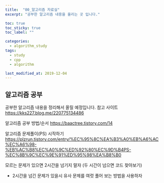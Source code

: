 ```yaml
---
title:  "00_알고리즘 자료실"
excerpt: "공부한 알고리즘 내용을 올리는 곳 입니다."

toc: true
toc_sticky: true
toc_label: ""

categories:
  - algorithm_study
tags:
  - study
  - cpp
  - algorithm

last_modified_at: 2019-12-04
---
```


## 알고리즘 공부

공부한 알고리즘 내용을 정리해서 올릴 예정입니다.
참고 사이트  
 <https://kks227.blog.me/220775134486>

알고리즘 공부 방법/순서
 <https://baactree.tistory.com/14>

 알고리즘 문제풀이(PS) 시작하기
 <https://plzrun.tistory.com/entry/%EC%95%8C%EA%B3%A0%EB%A6%AC%EC%A6%98-%EB%AC%B8%EC%A0%9C%ED%92%80%EC%9D%B4PS-%EC%8B%9C%EC%9E%91%ED%95%98%EA%B8%B0>

 모르는 문제가 있으면 2시간을 넘기지 말자 (두 시간이 넘으면 코드 찾아보기)
  - 2시간을 넘긴 문제가 있을시 유사 문제를 여럿 풀어 보는 방법을 사용하자
